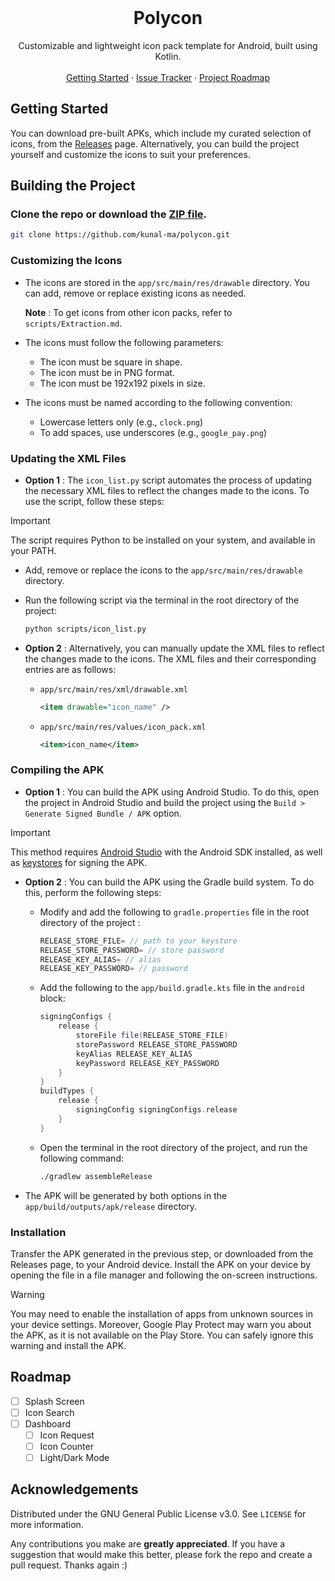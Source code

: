 <br />
<div align="center">
<h1 align="center">Polycon</h1>

<p align="center">
Customizable and lightweight icon pack template for Android, built using Kotlin. 
<br />
<br />
<a href="#getting-started">Getting Started</a>
·
<a href="https://github.com/kunal-ma/Polycon/issues">Issue Tracker</a>
·
<a href="#roadmap">Project Roadmap</a>
</p>
</div>

## Getting Started

You can download pre-built APKs, which include my curated selection of icons, from the [Releases](https://github.com/kunal-ma/Polycon/releases) page. Alternatively, you can build the project yourself and customize the icons to suit your preferences.

## Building the Project

### Clone the repo or download the [ZIP file](https://github.com/kunal-ma/polycon/archive/refs/heads/main.zip).

```sh
git clone https://github.com/kunal-ma/polycon.git
```

### Customizing the Icons

- The icons are stored in the `app/src/main/res/drawable` directory. You can add, remove or replace existing icons as needed.

  **Note** : To get icons from other icon packs, refer to `scripts/Extraction.md`.
  
- The icons must follow the following parameters:
  - The icon must be square in shape.
  - The icon must be in PNG format.
  - The icon must be 192x192 pixels in size.
  
- The icons must be named according to the following convention:
  - Lowercase letters only (e.g., `clock.png`)
  - To add spaces, use underscores (e.g., `google_pay.png`)

### Updating the XML Files

- **Option 1** : The `icon_list.py` script automates the process of updating the necessary XML files to reflect the changes made to the icons. To use the script, follow these steps:

> [!IMPORTANT]
> The script requires Python to be installed on your system, and available in your PATH.

  - Add, remove or replace the icons to the `app/src/main/res/drawable` directory.

  - Run the following script via the terminal in the root directory of the project:

    ```sh
    python scripts/icon_list.py
    ```

- **Option 2** : Alternatively, you can manually update the XML files to reflect the changes made to the icons. The XML files and their corresponding entries are as follows:

  - `app/src/main/res/xml/drawable.xml`
  
    ```xml
    <item drawable="icon_name" />
    ```

  - `app/src/main/res/values/icon_pack.xml`

    ```xml
    <item>icon_name</item>
    ```
  
### Compiling the APK

- **Option 1** : You can build the APK using Android Studio. To do this, open the project in Android Studio and build the project using the `Build > Generate Signed Bundle / APK` option.
  
> [!IMPORTANT]
> This method requires [Android Studio](https://developer.android.com/studio) with the Android SDK installed, as well as [keystores](https://developer.android.com/studio/publish/app-signing#generate-key) for signing the APK.

- **Option 2** : You can build the APK using the Gradle build system. To do this, perform the following steps:

    - Modify and add the following to `gradle.properties` file in the root directory of the project :
  
      ```gradle
      RELEASE_STORE_FILE= // path to your keystore
      RELEASE_STORE_PASSWORD= // store password
      RELEASE_KEY_ALIAS= // alias
      RELEASE_KEY_PASSWORD= // password
      ```

    - Add the following to the `app/build.gradle.kts` file in the `android` block:
  
      ```gradle
      signingConfigs {
          release {
              storeFile file(RELEASE_STORE_FILE)
              storePassword RELEASE_STORE_PASSWORD
              keyAlias RELEASE_KEY_ALIAS
              keyPassword RELEASE_KEY_PASSWORD
          }
      }
      buildTypes {
          release {
              signingConfig signingConfigs.release
          }
      }
      ```
    
    - Open the terminal in the root directory of the project, and run the following command:
  
      ```sh
      ./gradlew assembleRelease
      ```
    

- The APK will be generated by both options in the `app/build/outputs/apk/release` directory.

### Installation

Transfer the APK generated in the previous step, or downloaded from the Releases page, to your Android device. Install the APK on your device by opening the file in a file manager and following the on-screen instructions.

> [!WARNING]
> You may need to enable the installation of apps from unknown sources in your device settings. Moreover, Google Play Protect may warn you about the APK, as it is not available on the Play Store. You can safely ignore this warning and install the APK.

## Roadmap

- [ ] Splash Screen
- [ ] Icon Search
- [ ] Dashboard
  - [ ] Icon Request
  - [ ] Icon Counter
  - [ ] Light/Dark Mode

## Acknowledgements

Distributed under the GNU General Public License v3.0. See `LICENSE` for more information.

Any contributions you make are **greatly appreciated**. If you have a suggestion that would make this better, please fork the repo and create a pull request. Thanks again :)